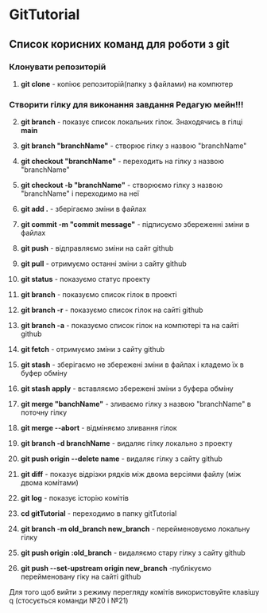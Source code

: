 # GitTutorial
## Список корисних команд для роботи з git
### Клонувати репозиторій
1. **git clone** - копіює репозиторій(папку з файлами) на компютер
### Створити гілку для виконання завдання Редагую мейн!!!
2. **git branch** - показує список локальних гілок. Знаходячись в гілці **main**
3. **git branch "branchName"** - створює гілку з назвою "branchName"
4. **git checkout "branchName"** - переходить на гілку з назвою "branchName"
5. **git checkout -b "branchName"** - створюємо гілку з назвою "branchName" і переходимо на неї

5. **git add .** - зберігаємо зміни в файлах
6. **git commit -m "commit message"** - підписуємо збереженні зміни в файлах
7. **git push** - відправляємо зміни на сайт github
8. **git pull** - отримуємо останні зміни з сайту github
9. **git status** - показуємо статус проекту
10. **git branch** - показуємо список гілок в проекті
11. **git branch -r** - показуємо список гілок на сайті github
12. **git branch -a** - показуємо список гілок на компютері та на сайті github
13. **git fetch** - отримуємо зміни з сайту github
14. **git stash** - зберігаємо не збережені зміни в файлах і кладемо їх в буфер обміну
15. **git stash apply** - вставляємо збережені зміни з буфера обміну
16. **git merge "banchName"** - зливаємо гілку з назвою "branchName" в поточну гілку
17. **git merge --abort** - відміняємо зливання гілок
18. **git branch -d branchName** - видаляє гілку локально з проекту
19. **git push origin --delete name** - видаляє гілку з сайту github
20. **git diff** - показує відрізки рядків між двома версіями файлу (між двома комітами)
21. **git log** - показує історію комітів
22. **cd gitTutorial** - переходимо в папку gitTutorial
23. **git branch -m old_branch new_branch** - перейменовуємо локальну гілку
24. **git push origin :old_branch** - видаляємо стару гілку з сайту github
25. **git push --set-upstream origin new_branch** -публікуємо перейменовану гіку на сайті github

Для того щоб вийти з режиму перегляду комітів використовуйте клавішу q (стосується команди №20 і №21)